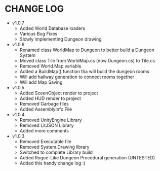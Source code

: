 # CHANGE LOG
- v1.0.7
  - Added World Database loaders
  - Various Bug Fixes
  - Slowly implementing Dungeon drawing
- v1.0.6
  - Renamed class WorldMap to Dungeon to better build a Dungeon System
  - Moved class Tile from WorldMap.cs (now Dungeon.cs) to Tile.cs
  - Removed World.Map variable
  - Added a BuildMap() function tha will build the dungeon rooms
  - Will add hallway generation to connect rooms together
  - Will add Map Saving
- v1.0.5
  - Added SceenObject render to project
  - Added HUD render to project
  - Removed Garbage files
  - Added AssemblyInfo File
- v1.0.4
  - Removed UnityEngine Library
  - Removed LitJSON Library
  - Added more comments
- v1.0.3
  - Removed Executable file
  - Removed System.Drawing library
  - Switched to complete Library build
  - Added Rogue-Like Dungeon Procedural generation (UNTESTED)
  - Added this handy change log :)
